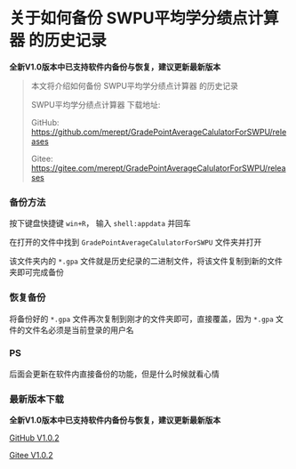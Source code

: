 # 关于如何备份 SWPU平均学分绩点计算器 的历史记录

**全新V1.0版本中已支持软件内备份与恢复，建议更新最新版本**

> 本文将介绍如何备份 SWPU平均学分绩点计算器 的历史记录
>
> SWPU平均学分绩点计算器 下载地址:
>
> GitHub: <https://github.com/merept/GradePointAverageCalulatorForSWPU/releases>
>
> Gitee: <https://gitee.com/merept/GradePointAverageCalulatorForSWPU/releases>

### 备份方法

按下键盘快捷键 `win+R`， 输入 `shell:appdata` 并回车

在打开的文件中找到 `GradePointAverageCalulatorForSWPU` 文件夹并打开

该文件夹内的 `*.gpa` 文件就是历史纪录的二进制文件，将该文件复制到新的文件夹即可完成备份

### 恢复备份

将备份好的 `*.gpa` 文件再次复制到刚才的文件夹即可，直接覆盖，因为 `*.gpa` 文件的文件名必须是当前登录的用户名

### PS

后面会更新在软件内直接备份的功能，但是什么时候就看心情

### 最新版本下载

**全新V1.0版本中已支持软件内备份与恢复，建议更新最新版本**

[GitHub V1.0.2](https://github.com/merept/GradePointAverageCalulatorForSWPU/releases/tag/V1.0.2)

[Gitee V1.0.2](https://gitee.com/merept/GradePointAverageCalulatorForSWPU/releases/V1.0.2)
